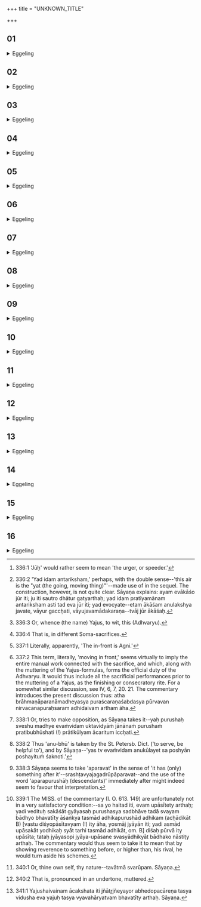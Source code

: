 +++
title = "UNKNOWN_TITLE"

+++


##  01
<details><summary>Eggeling</summary>

1. Now, the Yajus, indeed, is he who blows here, for even whilst passing along he (Vāyu, the wind) generates (vivifies) everything here, and after him passing along everything is generated: this is why the Yajus is no other than Vāyu.
</details>

##  02
<details><summary>Eggeling</summary>

2. And the course [^egg_647] (jūḥ) is this space, to wit, this air [^egg_648], for along this space it (the wind) courses; and the Yajus is both the wind and the air--the 'yat' and the 'jūḥ'--whence (the name) Yajus. And the 'yat' (that which goes) is this (Adhvaiyu) [^egg_649], for when he 'goes' on (performing), the R̥c and Sāman carry that Yajus established on the R̥c and Sāman. Hence the Adhvaryu performs his work with the very same Grahas (cups of Soma), (while) there are each time [^egg_650] different stotras (chants) and śastras (recitations): it is just as if, after driving with a first pair (of horses), one drives with a second pair.

[^egg_647]: 336:1 'Jūḥ' would rather seem to mean 'the urger, or speeder.'

[^egg_648]: 336:2 'Yad idam antariksham,' perhaps, with the double sense--'this air is the "yat (the going, moving thing)"'--made use of in the sequel. The construction, however, is not quite clear. Sāyaṇa explains: ayam evākāśo jūr iti; ju iti sautro dhātur gatyarthaḥ; yad idam pratīyamānam antariksham asti tad eva jūr iti; yad evocyate--etam ākāśam anulakshya javate, vāyur gaccḥati, vāyujavamādakaraṇa--tvāj jūr ākāśaḥ.

[^egg_649]: 336:3 Or, whence (the name) Yajus, to wit, this (Adhvaryu).

[^egg_650]: 336:4 That is, in different Soma-sacrifices.
</details>

##  03
<details><summary>Eggeling</summary>

3. Now Agni is in front [^egg_651] (puras), for placing Agni in front (of them) these creatures attend upon him; and the sun is motion (caraṇa), for as soon as he rises everything here moves about. Such is the Yajus with the preparatory performance (puraścaraṇa [^egg_652]) as regards the deities.

[^egg_651]: 337:1 Literally, apparently, 'The in-front is Agni.'

[^egg_652]: 337:2 This term, literally, 'moving in front,' seems virtually to imply the entire manual work connected with the sacrifice, and which, along with the muttering of the Yajus-formulas, forms the official duty of the Adhvaryu. It would thus include all the sacrificial performances prior to the muttering of a Yajus, as the finishing or consecratory rite. For a somewhat similar discussion, see IV, 6, 7, 20. 21. The commentary introduces the present discussion thus: atha brāhmaṇāparanāmadheyasya puraścaraṇaśabdasya pūrvavan nirvacanapuraḥsaram adhidaivam artham āha.
</details>

##  04
<details><summary>Eggeling</summary>

4. Now as regards the body. The Yajus is the breath, for whilst moving (yat) it generates (vivifies) everything here, and along with the moving breath birth takes place here: hence the Yajus is the breath.
</details>

##  05
<details><summary>Eggeling</summary>

5. And this course (jūḥ) is space--this space which is inside the body--for along this space it (the breath) courses; and the Yajus is both the breath and space,--the 'yat' and the 'jūḥ': hence 'yajus.' And the 'yat' (moving) is the breath, for the breath moves.
</details>

##  06
<details><summary>Eggeling</summary>

6. The Yajus, indeed, is food, for by food one is produced, and by food one moves. And food carries along that Yajus established on food, whence even different food is introduced into the same (channel of the) breath.
</details>

##  07
<details><summary>Eggeling</summary>

7. And the Mind is in front (puras), for the mind is the first of vital airs; and the eye is motion (caraṇa), for it is in accordance with the eye that this

body moves. Such is the Yajus with the preparatory performance, firmly established both as regards the deity and the body; and, indeed, whosoever thus knows this Yajus with the preparatory performance to be firmly established both as regards the deity and the body,--
</details>

##  08
<details><summary>Eggeling</summary>

8. He, indeed, reaches successfully the end of the sacrifice, unscathed and uninjured: he who knows this becomes the first, the leader (pura-etr̥), of his own people, an eater of food (i.e. prosperous), and a ruler.
</details>

##  09
<details><summary>Eggeling</summary>

9. And if any one strives to become a rival [^egg_653] among his own people to one who knows this, he does not satisfy his dependants; but, indeed, only he satisfies his dependants, who is faithful [^egg_654] to that one and who, along with him, strives to support his dependants.

[^egg_653]: 338:1 Or, tries to make opposition, as Sāyaṇa takes it--yaḥ purushaḥ sveshu madhye evaṁvidam uktavidyāṁ jānānaṁ purushaṁ pratibubhūshati (!) prātikūlyam ācaritum iccḥati.

[^egg_654]: 338:2 Thus 'anu-bhū' is taken by the St. Petersb. Dict. ('to serve, be helpful to'), and by Sāyaṇa--'yas tv evaṁvidam anukūlayet sa poshyān poshayituṁ śaknoti.'
</details>

##  10
<details><summary>Eggeling</summary>

10. And this is the greatest Brahman (n., mystic science), for than this there is no thing greater; and, he who knows this, being himself the greatest, becomes the highest among his own people.
</details>

##  11
<details><summary>Eggeling</summary>

11. This Brahman has nothing before it and nothing after it [^egg_655]; and whosoever thus knows this Brahman to have nothing before it and nothing

[^egg_655]: 338:3 Sāyaṇa seems to take 'aparavat' in the sense of 'it has (only) something after it'--srashṭavyajagadrūpāparavat--and the use of the word 'aparapurushāḥ (descendants)' immediately after might indeed seem to favour that interpretation.

after it, than he there is no one higher among his equals in station; and ever higher will be the descendants that spring from him. Wherefore, if any one would be greater than he, let him reverentially approach the regions in front (to the eastward) of that one in this way, and he will do him no injury [^egg_656].

[^egg_656]: 339:1 The MISS. of the commentary (I. O. 613. 149) are unfortunately not in a very satisfactory condition:--sa yo haitad iti, evam upāsītety arthaḥ; yadi vedituḥ sakāśāt gyāyasaḥ purushasya sadbhāve tadā svayam bādhyo bhavatīty āśaṅkya tasmād adhikapurushād adhikam (acḥādikāt B) [vastu diśyopāsītavyam (!) ity āha, yosmāj jyāyān iti; yadi asmād upāsakāt yodhikaḥ syāt tarhi tasmād adhikāt, om. B] diśaḥ pūrvā ity upāsīta; tataḥ jyāyasopi jyāya-upāsane svasyādhikyāt bādhako nāstiṭy arthaḥ. The commentary would thus seem to take it to mean that by showing reverence to something before, or higher than, his rival, he would turn aside his schemes.
</details>

##  12
<details><summary>Eggeling</summary>

12. But, indeed, the mystic import (upanishad) is the essence of this Yajus; and thus, if, with ever so small a yajus-formula, the Adhvaryu draws a cup of Soma, that (essence) is equal to both the Stotra and the Śastra, and comes up to both the Stotra and the Śastra: hence, however small the essence (flavour) of food, it benefits (renders palatable) the whole food, and pervades the whole food.
</details>

##  13
<details><summary>Eggeling</summary>

13. Satiation (contentment), doubtless, is the successful issue thereof (to wit, of food, and the Yajus): hence when one is satiated by food he feels like one who has succeeded. And joy, the knowledge thereof (viz. of the essence, the mystic import), is its soul (self); and, assuredly, all the gods are of joyful soul; and this, the true knowledge, belongs to the gods alone,--and, indeed, whosoever knows this is not a man, but one of the gods.
</details>

##  14
<details><summary>Eggeling</summary>

14. And Priyavrata Rauhiṇāyana, knowing this (truth), once spake unto the blowing wind, 'Thy soul [^egg_657] is joy: blow thou either hither or thither!' and so, indeed, it now blows. Wherefore, if one desire to invoke any blessing from the gods, let him approach them with this, 'Your soul is joy,--my wish is such and such: let it be fulfilled unto me!' and whatever the wish he entertains, it will be fulfilled to him; for, assuredly, he who knows this attains this contentment, this successful issue, this joy, this soul.

[^egg_657]: 340:1 Or, thine own self, thy nature--tavātmā svarūpam. Sāyaṇa.
</details>

##  15
<details><summary>Eggeling</summary>

15. This Yajus is silent [^egg_658], indistinct; for the Yajus is the breath, and the breath is of silent (secret) abode; and if any one were to say of that (Adhvaryu) who pronounces (the Yajus) distinctly, 'He has uttered distinctly the indistinct deity: his breath shall fail him!' then that would, indeed, come to pass.

[^egg_658]: 340:2 That is, pronounced in an undertone, muttered.
</details>

##  16
<details><summary>Eggeling</summary>

16. And, assuredly, he who knows the indistinct (secret) manifestation of this (Yajus) becomes manifest in fame and glory. Silently the Adhvaryu draws the cup of Soma with the (muttered) Yajus, and, when drawn and deposited, it becomes manifest;--silently he builds the fire-altar with the Yajus, and, when built and completed, it becomes manifest;--silently he takes out (material for) the oblation with the Yajus, and, when cooked and ready (for offering), it becomes manifest: thus, whatever he performs silently, when performed and completed, it becomes manifest. And, assuredly, he who thus knows this secret manifestation of this

 (Yajus) becomes manifest in fame, and glory, and sanctity; and quickly, indeed, he becomes known: he becomes the Yajus itself, and by the Yajus people call him [^egg_659].

[^egg_659]: 341:1 Yajushaivainam ācakshata iti jñātr̥jñeyayor abhedopacāreṇa tasya vidusha eva yajuḥ tasya vyavahāryatvam bhavatīty arthaḥ. Sāyaṇa.
</details>